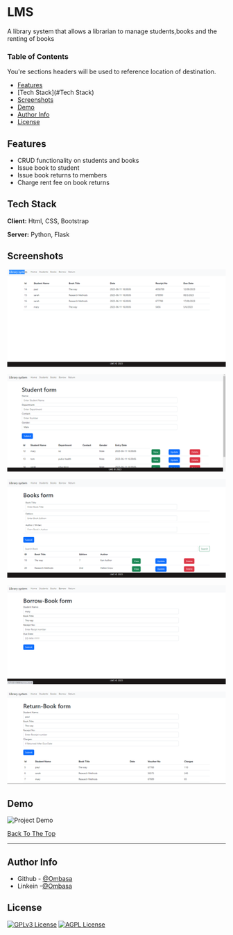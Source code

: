 
# LMS

A library system that allows a librarian to manage students,books and the renting of books

### Table of Contents
You're sections headers will be used to reference location of destination.

- [Features](#features)
- [Tech Stack](#Tech Stack)
- [Screenshots](#screenshots)
- [Demo](#demo)
- [Author Info](#author-info)
- [License](#license)

## Features

- CRUD functionality on students and books
- Issue book to student
- Issue book returns to members
- Charge rent fee on book returns


## Tech Stack

**Client:** Html, CSS, Bootstrap

**Server:** Python, Flask


## Screenshots

![index](https://github.com/haman1/project/blob/main/images/index.png?raw=true)

![student page](https://github.com/haman1/project/blob/main/images/student.png?raw=true)

![Books Page](https://github.com/haman1/project/blob/main/images/books.png?raw=true)

![borrow page](https://github.com/haman1/project/blob/main/images/borrow.png?raw=true)

![return page](https://github.com/haman1/project/blob/main/images/return.png?raw=true)



## Demo

![Project Demo](https://github.com/haman1/project/assets/12530131/6f85893b-7464-4cc3-a635-dfaa8be243cb)

[Back To The Top](#LMS)

---

## Author Info

- Github - [@Ombasa](https://github.com/haman1)
- Linkein -[@Ombasa](https://www.linkedin.com/in/ombasa-herman/)


## License


[![GPLv3 License](https://img.shields.io/badge/License-GPL%20v3-yellow.svg)](https://opensource.org/licenses/)
[![AGPL License](https://img.shields.io/badge/license-AGPL-blue.svg)](http://www.gnu.org/licenses/agpl-3.0)


